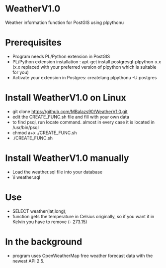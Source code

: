 WeatherV1.0
===========

Weather information function for PostGIS using plpythonu

# Prerequisites

- Program needs PL/Python extension in PostGIS
- PL/Python extension installation : apt-get install postgresql-plpython-x.x (x.x replaced with your preferred version
of plpython which is suitable for you)
- Activate your extension in Postgres: createlang plpythonu -U postgres

# Install WeatherV1.0 on Linux

- git clone https://github.com/MBalazs90/WeatherV1.0.git
- edit the CREATE_FUNC.sh file and fill with your own data
- to find psql, run locate command. almost in every case it is located in /usr/bin/psql
- chmod a+x ./CREATE_FUNC.sh
- ./CREATE_FUNC.sh

# Install WeatherV1.0 manually

- Load the weather.sql file into your database
- \i weather.sql

# Use

- SELECT weather(lat,long);
- function gets the temperature in Celsius originally, so if you want it in Kelvin you have to remove
(- 273.15)

# In the background

- program uses OpenWeatherMap free weather forecast data with the newest API 2.5.

